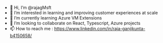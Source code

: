 - 👋 Hi, I’m @rajagMsft
- 👀 I’m interested in learning and improving customer experiences at scale
- 🌱 I’m currently learning Azure VM Extensions
- 💞️ I’m looking to collaborate on React, Typescript, Azure projects
- 📫 How to reach me : https://www.linkedin.com/in/raja-ganjikunta-b4150658/

<!---
rajagMsft/rajagMsft is a ✨ special ✨ repository because its `README.md` (this file) appears on your GitHub profile.
You can click the Preview link to take a look at your changes.
--->
